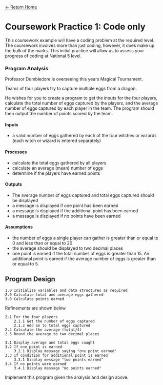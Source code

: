 [<- Return Home](https://speysidecs.github.io/)
# Coursework Practice 1:  Code only

This coursework example will have a coding problem at the required level. The coursework involves more than just coding, however, it does make up the bulk of the marks. This initial practice will allow us to assess your progress of coding at National 5 level.

### Program Analysis
Professor Dumbledore is overseeing this years Magical Tournament.

Teams of four players try to capture multiple eggs from a dragon. 

He wishes for you to create a program to get the inputs for the four players, calculate the total number of eggs captured by the players, and the average number of eggs captured by each player in the team. The program should then output the number of points scored by the team.

#### Inputs
*	a valid number of eggs gathered by each of the four witches or wizards (each witch or wizard is entered separately)

#### Processes
*	calculate the total eggs gathered by all players
*	calculate an average (mean) number of eggs
*	determine if the players have earned points

#### Outputs
*	The average number of eggs captured and total eggs captured should be displayed
*	a message is displayed if one point has been earned
*	a message is displayed if the additional point has been earned
*	a message is displayed if no points have been earned


#### Assumptions
*	the number of eggs a single player can gather is greater than or equal to 0 and less than or equal to 20
*	the average should be displayed to two decimal places
*	one point is earned if the total number of eggs is greater than 15. An additional point is earned if the average number of eggs is greater than or equal to 5.

## Program Design

```
1.0 Initialise variables and data structures as required
2.0 Calculate total and average eggs gathered
3.0 Calculate points earned
```
Refinements are shown below
```
2.1 For the four players
	2.1.1 Get the number of eggs captured
	2.1.2 Add on to total eggs captured
2.2 Calculate the average (total/4)
2.3 Round the average to two decimal places
```

```
3.1 Display average and total eggs caught
3.2 If one point is earned
	3.2.1 Display message saying "one point earned"
3.3 If condition for additional point is earned
	3.3.1 Display message "two points earned"
3.4 If no points were earned
	3.4.1 Display message "no points earned"
```

Implement this program given the analysis and design above.